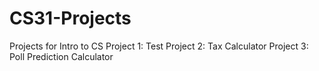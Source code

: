# CS31-Projects
Projects for Intro to CS
Project 1: Test
Project 2: Tax Calculator
Project 3: Poll Prediction Calculator
